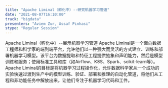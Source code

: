 ```yaml
---
title: "Apache Liminal（孵化中）--研究机器学习管道"
date: "2021-08-07T16:10:00" 
track: "bigdata"
presenters: "Aviem Zur, Assaf Pinhasi"
stype: "Regular Session"
---
```

Apache Liminal（孵化中）--展示机器学习管道
 Apache Liminal是一个面向数据工程师和科学家的端到端平台，允许他们以一种强大而灵活的方式建立、训练和部署机器学习模型。该平台为数据提取和特征工程提供抽象和声明能力，然后是模型训练和服务；使用标准工具和库（如Airflow、K8S、Spark、scikit-learn等）。
 Apache Liminal的目标是将机器学习过程操作化，允许数据科学家从一个成功的实验快速过渡到生产中的模型训练、验证、部署和推理的自动化管道，将他们从工程和非功能任务中解放出来，让他们专注于机器学习代码和工件。